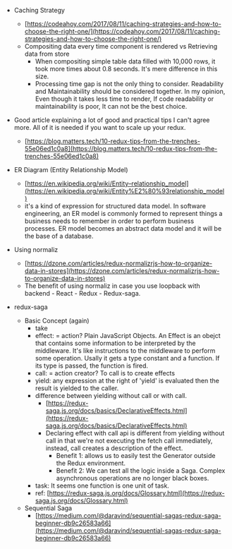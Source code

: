 - Caching Strategy
  - [https://codeahoy.com/2017/08/11/caching-strategies-and-how-to-choose-the-right-one/](https://codeahoy.com/2017/08/11/caching-strategies-and-how-to-choose-the-right-one/)
  - Compositing data every time component is rendered vs Retrieving data from store
    - When compositing simple table data filled with 10,000 rows, it took more times about 0.8 seconds. It's mere difference in this size.
    - Processing time gap is not the only thing to consider. Readability and Maintainability should be considered together. In my opinion, Even though it takes less time to render, If code readability or maintainability is poor, It can not be the best choice.
- Good article explaining a lot of good and practical tips I can't agree more. All of it is needed if you want to scale up your redux.
  - [https://blog.matters.tech/10-redux-tips-from-the-trenches-55e06ed1c0a8](https://blog.matters.tech/10-redux-tips-from-the-trenches-55e06ed1c0a8)
- ER Diagram (Entity Relationship Model)
  - [https://en.wikipedia.org/wiki/Entity–relationship_model](https://en.wikipedia.org/wiki/Entity%E2%80%93relationship_model)
  - it's a kind of expression for structured data model. In software engineering, an ER model is commonly formed to represent things a business needs to remember in order to perform business processes. ER model becomes an abstract data model and it will be the base of a database.
- Using normaliz
  - [https://dzone.com/articles/redux-normalizrjs-how-to-organize-data-in-stores](https://dzone.com/articles/redux-normalizrjs-how-to-organize-data-in-stores)
  - The benefit of using normaliz in case you use loopback with backend - React - Redux - Redux-saga.
- redux-saga

  - Basic Concept (again)
    - take
    - effect: = action? Plain JavaScript Objects. An Effect is an obejct that contains some information to be interpreted by the middleware. It's like instructions to the middleware to perform some operation. Usally it gets a type constant and a function. If its type is passed, the function is fired.
    - call: = action creator? To call is to create effects
    - yield: any expression at the right of 'yield' is evaluated then the result is yielded to the caller.
    - difference between yielding without call or with call.
      - [https://redux-saga.js.org/docs/basics/DeclarativeEffects.html](https://redux-saga.js.org/docs/basics/DeclarativeEffects.html)
      - Declaring effect with call api is different from yielding without call in that we're not executing the fetch call immediately, instead, call creates a description of the effect.
        - Benefit 1: allows us to easily test the Generator outside the Redux environment.
        - Benefit 2: We can test all the logic inside a Saga. Complex asynchronous operations are no longer black boxes.
    - task: It seems one function is one unit of task.
    - ref: [https://redux-saga.js.org/docs/Glossary.html](https://redux-saga.js.org/docs/Glossary.html)
  - Sequential Saga
    - [https://medium.com/@daravind/sequential-sagas-redux-saga-beginner-db9c26583a66](https://medium.com/@daravind/sequential-sagas-redux-saga-beginner-db9c26583a66)
